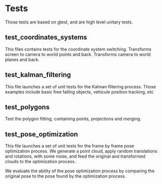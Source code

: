 # Tests

Those tests are based on gtest, and are high level unitary tests.

## test_coordinates_systems
This files contains tests for the coordinate system switching.
Transforms screen to camera to world points and back.
Transforms camera to world planes and back.

## test_kalman_filtering
This file launches a set of unit tests for the Kalman filtering process.
Those examples include basic free falling objects, vehicule position tracking, etc

## test_polygons
Test the polygon fitting, containing points, projections and merging.

## test_pose_optimization
This file launches a set of unit tests for the frame by frame pose optimization process.
We generate a point cloud, apply random translations and rotations, with some noise, and feed the original and transformed clouds to the optimization process.

We evaluate the ability of the pose optimization process by comparing the original pose to the pose found by the optimization process.